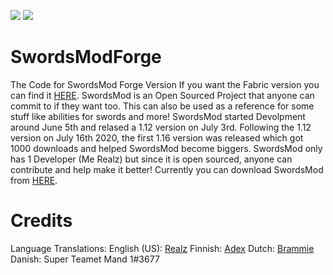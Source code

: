 [![](http://cf.way2muchnoise.eu/full_swords-mod_downloads.svg)](https://www.curseforge.com/minecraft/mc-mods/swords-mod) [![](http://cf.way2muchnoise.eu/versions/For%20MC_swords-mod_all.svg)](https://www.curseforge.com/minecraft/mc-mods/swords-mod/files/all)

# SwordsModForge
The Code for SwordsMod Forge Version If you want the Fabric version you can find it [HERE](https://github.com/KingRealzYT/SwordsModFabric). SwordsMod is an Open Sourced Project that anyone can commit to if they want too. This can also be used as a reference for some stuff like abilities for swords and more! SwordsMod started Devolpment around June 5th and relased a 1.12 version on July 3rd. Following the 1.12 version on July 16th 2020, the first 1.16 version was released which got 1000 downloads and helped SwordsMod become biggers. SwordsMod only has 1 Developer (Me Realz) but since it is open sourced, anyone can contribute and help make it better! Currently you can download SwordsMod from [HERE](https://www.curseforge.com/minecraft/mc-mods/swords-mod/files).

# Credits

Language Translations: 
English (US): [Realz](https://www.github.com/kingrealzyt)
Finnish: [Adex](https://github.com/adex720)
Dutch: [Brammie](https://github.com/brammie15)
Danish: Super Teamet Mand 1#3677
